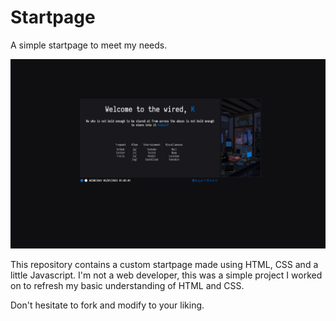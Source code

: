 Startpage
========

A simple startpage to meet my needs.

![alt tag](homepg.png "Startpage preview")

This repository contains a custom startpage made using HTML, CSS and a little Javascript. I'm not a web developer, this was a simple project I worked on to refresh my basic understanding of HTML and CSS.


Don't hesitate to fork and modify to your liking.
